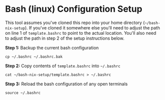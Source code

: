 # Bash (linux) Configuration Setup
This tool assumes you've cloned this repo into your home directory (`~/bash-nix-setup`).
If you've cloned it somewhere else you'll need to adjust the path on line 1 of `template.bashrc` to point to the actual location.
You'll also need to adjust the path in step 2 of the setup instructions below.

**Step 1:** Backup the current bash configuration
```
cp ~/.bashrc ~/.bashrc.bak
```
**Step 2:** Copy contents of `template.bashrc` into `~/.bashrc`
```
cat ~/bash-nix-setup/template.bashrc > ~/.bashrc
```
**Step 3:** Reload the bash configuration of any open terminals
```
source ~/.bashrc
```

